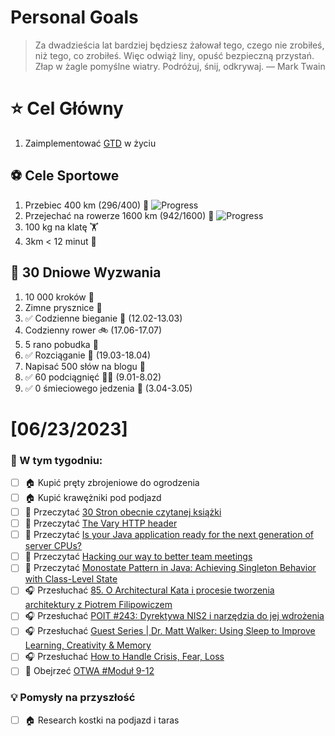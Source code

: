 
Personal Goals
==============
> Za dwadzieścia lat bardziej będziesz żałował tego, czego nie zrobiłeś, niż tego, co zrobiłeś. Więc odwiąż liny, opuść bezpieczną przystań. Złap w żagle pomyślne wiatry. Podróżuj, śnij, odkrywaj.
> — Mark Twain

# ⭐ Cel Główny
1. Zaimplementować [GTD](https://gettingthingsdone.com/) w życiu

## ⚽️ Cele Sportowe
1. Przebiec 400 km (296/400) 🏃 ![Progress](https://progress-bar.dev/74/)
2. Przejechać na rowerze 1600 km (942/1600) 🚴 ![Progress](https://progress-bar.dev/58/)
3. 100 kg na klatę  🏋️
4. 3km < 12 minut 👟

## 🎯 30 Dniowe Wyzwania
1. 10 000 kroków 🦶 
2. Zimne prysznice 🚿
3. ✅ Codzienne bieganie 🏃 (12.02-13.03)
4. Codzienny rower 🚲 (17.06-17.07)
5. 5 rano pobudka 🌅
6. ✅ Rozciąganie 🧘 (19.03-18.04)
7. Napisać 500 słów na blogu 📝
8. ✅ 60 podciągnięć 🏋️‍♂️ (9.01-8.02)
9. ✅ 0 śmieciowego jedzenia 🍔 (3.04-3.05)

# [06/23/2023]
### 🚧 W tym tygodniu:
- [ ] 🏠 Kupić pręty zbrojeniowe do ogrodzenia
- [ ] 🏠 Kupić krawężniki pod podjazd
- [ ] 📗 Przeczytać [30 Stron obecnie czytanej książki](https://github.com/BartoszDabek/bdabek.pl/blob/master/miscellaneous/books.md)
- [ ] 📗 Przeczytać [The Vary HTTP header](https://blog.frankel.ch/vary-http-header/)
- [ ] 📗 Przeczytać [Is your Java application ready for the next generation of server CPUs?](https://foojay.io/today/is-your-java-application-ready-for-the-next-generation-of-server-cpus/)
- [ ] 📗 Przeczytać [Hacking our way to better team meetings](https://www.allthingsdistributed.com/2024/05/hacking-our-way-to-better-team-meetings.html)
- [ ] 📗 Przeczytać [Monostate Pattern in Java: Achieving Singleton Behavior with Class-Level State](https://java-design-patterns.com/patterns/monostate/)
- [ ] 🎧 Przesłuchać [85. O Architectural Kata i procesie tworzenia architektury z Piotrem Filipowiczem](https://bettersoftwaredesign.pl/episodes/85)
- [ ] 🎧 Przesłuchać [POIT #243: Dyrektywa NIS2 i narzędzia do jej wdrożenia](https://porozmawiajmyoit.pl/poit-243-dyrektywa-nis2-i-narzedzia-do-jej-wdrozenia/)
- [ ] 🎧 Przesłuchać [Guest Series | Dr. Matt Walker: Using Sleep to Improve Learning, Creativity & Memory](https://www.hubermanlab.com/episode/guest-series-dr-matt-walker-using-sleep-to-improve-learning-creativity-memory)
- [ ] 🎧 Przesłuchać [How to Handle Crisis, Fear, Loss](https://effortlessenglishshow.com/how-to-handle-crisis-fear-loss)
- [ ] 🎥 Obejrzeć [OTWA #Moduł 9-12](https://www.ofensywnetestowanie.pl/)

### 💡 Pomysły na przyszłość
- [ ] 🏠 Research kostki na podjazd i taras
